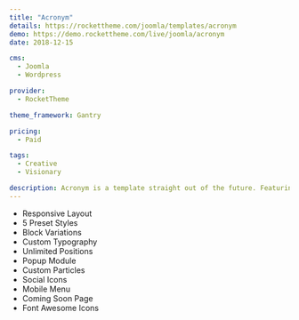 ```yaml
---
title: "Acronym"
details: https://rockettheme.com/joomla/templates/acronym
demo: https://demo.rockettheme.com/live/joomla/acronym
date: 2018-12-15

cms: 
  - Joomla
  - Wordpress

provider: 
  - RocketTheme

theme_framework: Gantry

pricing:
  - Paid

tags:
  - Creative
  - Visionary

description: Acronym is a template straight out of the future. Featuring a customizable animated background, beautifully bold Headerlicious particle, and the exclusive Owl Cards. This is the perfect theme for artists, photographers, blogs, and more.
---
```


* Responsive Layout
* 5 Preset Styles
* Block Variations
* Custom Typography
* Unlimited Positions
* Popup Module
* Custom Particles
* Social Icons
* Mobile Menu
* Coming Soon Page
* Font Awesome Icons	